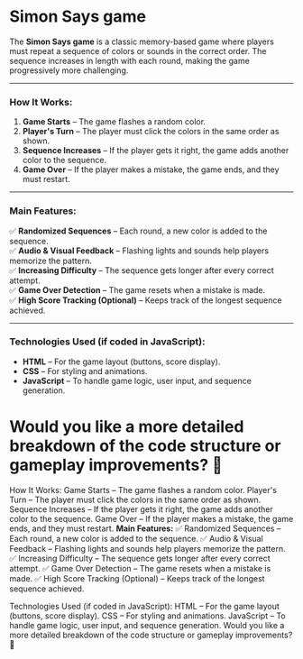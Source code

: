 # **Simon Says game**

The **Simon Says game** is a classic memory-based game where players must repeat a sequence of colors or sounds in the correct order. The sequence increases in length with each round, making the game progressively more challenging.  

---

### **How It Works:**  
1. **Game Starts** – The game flashes a random color.  
2. **Player's Turn** – The player must click the colors in the same order as shown.  
3. **Sequence Increases** – If the player gets it right, the game adds another color to the sequence.  
4. **Game Over** – If the player makes a mistake, the game ends, and they must restart.  

---

### **Main Features:**  
✅ **Randomized Sequences** – Each round, a new color is added to the sequence.  
✅ **Audio & Visual Feedback** – Flashing lights and sounds help players memorize the pattern.  
✅ **Increasing Difficulty** – The sequence gets longer after every correct attempt.  
✅ **Game Over Detection** – The game resets when a mistake is made.  
✅ **High Score Tracking (Optional)** – Keeps track of the longest sequence achieved.  

---

### **Technologies Used (if coded in JavaScript):**  
- **HTML** – For the game layout (buttons, score display).  
- **CSS** – For styling and animations.  
- **JavaScript** – To handle game logic, user input, and sequence generation.  

Would you like a more detailed breakdown of the code structure or gameplay improvements? 🚀
=======
How It Works:
Game Starts – The game flashes a random color.
Player's Turn – The player must click the colors in the same order as shown.
Sequence Increases – If the player gets it right, the game adds another color to the sequence.
Game Over – If the player makes a mistake, the game ends, and they must restart.
**Main Features:**
✅ Randomized Sequences – Each round, a new color is added to the sequence.
✅ Audio & Visual Feedback – Flashing lights and sounds help players memorize the pattern.
✅ Increasing Difficulty – The sequence gets longer after every correct attempt.
✅ Game Over Detection – The game resets when a mistake is made.
✅ High Score Tracking (Optional) – Keeps track of the longest sequence achieved.

Technologies Used (if coded in JavaScript):
HTML – For the game layout (buttons, score display).
CSS – For styling and animations.
JavaScript – To handle game logic, user input, and sequence generation.
Would you like a more detailed breakdown of the code structure or gameplay improvements? 🚀

